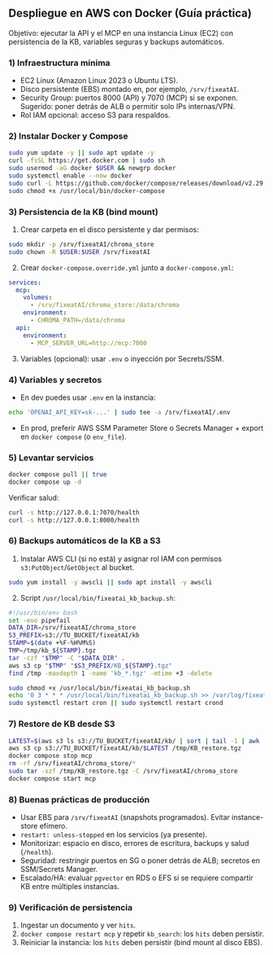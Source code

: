 ## Despliegue en AWS con Docker (Guía práctica)

Objetivo: ejecutar la API y el MCP en una instancia Linux (EC2) con persistencia de la KB, variables seguras y backups automáticos.

### 1) Infraestructura mínima
- EC2 Linux (Amazon Linux 2023 o Ubuntu LTS).
- Disco persistente (EBS) montado en, por ejemplo, `/srv/fixeatAI`.
- Security Group: puertos 8000 (API) y 7070 (MCP) si se exponen. Sugerido: poner detrás de ALB o permitir solo IPs internas/VPN.
- Rol IAM opcional: acceso S3 para respaldos.

### 2) Instalar Docker y Compose
```bash
sudo yum update -y || sudo apt update -y
curl -fsSL https://get.docker.com | sudo sh
sudo usermod -aG docker $USER && newgrp docker
sudo systemctl enable --now docker
sudo curl -L https://github.com/docker/compose/releases/download/v2.29.7/docker-compose-linux-$(uname -m) -o /usr/local/bin/docker-compose
sudo chmod +x /usr/local/bin/docker-compose
```

### 3) Persistencia de la KB (bind mount)
1. Crear carpeta en el disco persistente y dar permisos:
```bash
sudo mkdir -p /srv/fixeatAI/chroma_store
sudo chown -R $USER:$USER /srv/fixeatAI
```
2. Crear `docker-compose.override.yml` junto a `docker-compose.yml`:
```yaml
services:
  mcp:
    volumes:
      - /srv/fixeatAI/chroma_store:/data/chroma
    environment:
      - CHROMA_PATH=/data/chroma
  api:
    environment:
      - MCP_SERVER_URL=http://mcp:7000
```
3. Variables (opcional): usar `.env` o inyección por Secrets/SSM.

### 4) Variables y secretos
- En dev puedes usar `.env` en la instancia:
```bash
echo 'OPENAI_API_KEY=sk-...' | sudo tee -a /srv/fixeatAI/.env
```
- En prod, preferir AWS SSM Parameter Store o Secrets Manager + export en `docker compose` (o `env_file`).

### 5) Levantar servicios
```bash
docker compose pull || true
docker compose up -d
```
Verificar salud:
```bash
curl -s http://127.0.0.1:7070/health
curl -s http://127.0.0.1:8000/health
```

### 6) Backups automáticos de la KB a S3
1. Instalar AWS CLI (si no está) y asignar rol IAM con permisos `s3:PutObject`/`GetObject` al bucket.
```bash
sudo yum install -y awscli || sudo apt install -y awscli
```
2. Script `/usr/local/bin/fixeatai_kb_backup.sh`:
```bash
#!/usr/bin/env bash
set -euo pipefail
DATA_DIR=/srv/fixeatAI/chroma_store
S3_PREFIX=s3://TU_BUCKET/fixeatAI/kb
STAMP=$(date +%F-%H%M%S)
TMP=/tmp/kb_${STAMP}.tgz
tar -czf "$TMP" -C "$DATA_DIR" .
aws s3 cp "$TMP" "$S3_PREFIX/KB_${STAMP}.tgz"
find /tmp -maxdepth 1 -name 'kb_*.tgz' -mtime +3 -delete
```
```bash
sudo chmod +x /usr/local/bin/fixeatai_kb_backup.sh
echo '0 3 * * * /usr/local/bin/fixeatai_kb_backup.sh >> /var/log/fixeatai_backup.log 2>&1' | sudo tee /etc/cron.d/fixeatai_backup
sudo systemctl restart cron || sudo systemctl restart crond
```

### 7) Restore de KB desde S3
```bash
LATEST=$(aws s3 ls s3://TU_BUCKET/fixeatAI/kb/ | sort | tail -1 | awk '{print $4}')
aws s3 cp s3://TU_BUCKET/fixeatAI/kb/$LATEST /tmp/KB_restore.tgz
docker compose stop mcp
rm -rf /srv/fixeatAI/chroma_store/*
sudo tar -xzf /tmp/KB_restore.tgz -C /srv/fixeatAI/chroma_store
docker compose start mcp
```

### 8) Buenas prácticas de producción
- Usar EBS para `/srv/fixeatAI` (snapshots programados). Evitar instance-store efímero.
- `restart: unless-stopped` en los servicios (ya presente).
- Monitorizar: espacio en disco, errores de escritura, backups y salud (`/health`).
- Seguridad: restringir puertos en SG o poner detrás de ALB; secretos en SSM/Secrets Manager.
- Escalado/HA: evaluar `pgvector` en RDS o EFS si se requiere compartir KB entre múltiples instancias.

### 9) Verificación de persistencia
1. Ingestar un documento y ver `hits`.
2. `docker compose restart mcp` y repetir `kb_search`: los `hits` deben persistir.
3. Reiniciar la instancia: los `hits` deben persistir (bind mount al disco EBS).


